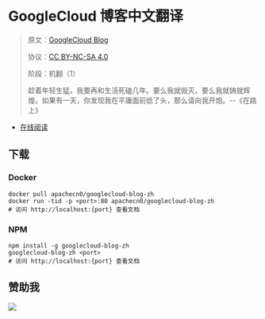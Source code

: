 <!--
    需要填充的占位符：
    
    README.md
    
        GoogleCloud 博客中文翻译：文档中文名
        GoogleCloud Blog：文档英文名
        https://medium.com/google-cloud/：文档原始链接
        ggcl：域名前缀
        飞龙：负责人名称
        wizardforcel：负责人 Github 用户名
        562826179：负责人 QQ
        googlecloud-blog-zh：ApacheCN 的 Github 仓库名称
        googlecloud-blog-zh：DockerHub 仓库名称
        googlecloud-blog-zh：PYPI 包名称
        googlecloud-blog-zh：NPM 包名称
    
    CNAME
    
        ggcl：域名前缀

    index.html
    
        GoogleCloud 博客中文翻译：文档中文名
        green：显示颜色
        googlecloud-blog-zh：ApacheCN 的 Github 仓库名称

    asset/docsify-apachecn-footer.js
    
        googlecloud-blog-zh：ApacheCN 的 Github 仓库名称
-->

# GoogleCloud 博客中文翻译

> 原文：[GoogleCloud Blog](https://medium.com/google-cloud/)
> 
> 协议：[CC BY-NC-SA 4.0](http://creativecommons.org/licenses/by-nc-sa/4.0/)
> 
> 阶段：机翻（1）
> 
> 趁着年轻生猛，我要再和生活死磕几年。要么我就毁灭，要么我就铸就辉煌。如果有一天，你发现我在平庸面前低了头，那么请向我开炮。--《在路上》

* [在线阅读](https://ggcl.apachecn.org)
## 下载

### Docker

```
docker pull apachecn0/googlecloud-blog-zh
docker run -tid -p <port>:80 apachecn0/googlecloud-blog-zh
# 访问 http://localhost:{port} 查看文档
```

### NPM

```
npm install -g googlecloud-blog-zh
googlecloud-blog-zh <port>
# 访问 http://localhost:{port} 查看文档
```

## 赞助我

![](https://img-blog.csdnimg.cn/20200112005920729.png)
